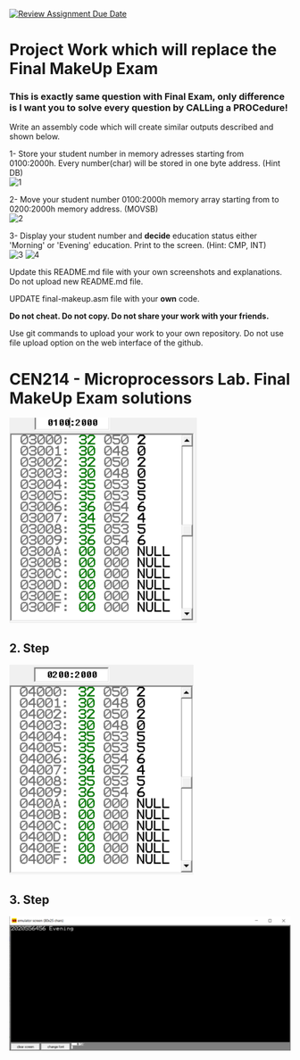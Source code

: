 [![Review Assignment Due Date](https://classroom.github.com/assets/deadline-readme-button-24ddc0f5d75046c5622901739e7c5dd533143b0c8e959d652212380cedb1ea36.svg)](https://classroom.github.com/a/5jTe5GQG)

# Project Work which will replace the Final **MakeUp** Exam

### This is exactly same question with Final Exam, only difference is I want you to solve every question by CALLing a PROCedure!

Write an assembly code which will create similar outputs described and shown below.

1- Store your student number in memory adresses starting from 0100:2000h. Every number(char) will be stored in one byte address. (Hint DB)  
![1](https://github.com/abbaselmas/CEN214-Microprocessors-Lab-Final/assets/28142617/302ca703-755b-4484-b67d-01397d70296e)

2- Move your student number 0100:2000h memory array starting from to 0200:2000h memory address. (MOVSB)  
![2](https://github.com/abbaselmas/CEN214-Microprocessors-Lab-Final/assets/28142617/6a9304e4-0819-4014-8a38-279d782ab720)

3- Display your student number and **decide** education status either 'Morning' or 'Evening' education. Print to the screen. (Hint: CMP, INT)  
![3](https://github.com/abbaselmas/CEN214-Microprocessors-Lab-Final/assets/28142617/6f822458-e7f0-4fc0-8440-721892a605b9)
![4](https://github.com/abbaselmas/CEN214-Microprocessors-Lab-Final/assets/28142617/122e3d82-ebe3-44de-9fa3-1624301c8bd5)

Update this README.md file with your own screenshots and explanations. Do not upload new README.md file.

UPDATE final-makeup.asm file with your **own** code.

**Do not cheat. Do not copy. Do not share your work with your friends.**

Use git commands to upload your work to your own repository. Do not use file upload option on the web interface of the github.

# CEN214 - Microprocessors Lab. Final **MakeUp** Exam solutions

![image](Screenshot_1.png)

## 2. Step

![image](Screenshot_2.png)

## 3. Step

![image](Screenshot_3.png)
